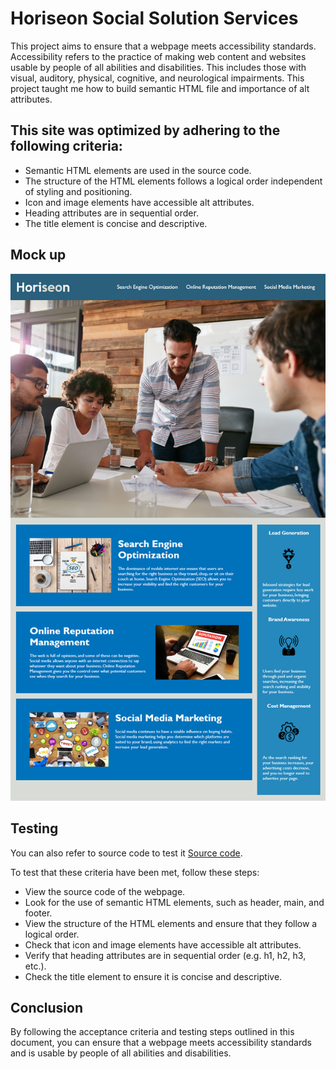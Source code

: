 # Horiseon Social Solution Services

 This project aims to ensure that a webpage meets accessibility standards. Accessibility refers to the practice of making web content and websites usable by people of all abilities and disabilities. This includes those with visual, auditory, physical, cognitive, and neurological impairments. This project taught me how to build semantic HTML file and importance of alt attributes.

## This site was optimized by adhering to the following criteria:
* Semantic HTML elements are used in the source code.
* The structure of the HTML elements follows a logical order independent of styling and positioning.
* Icon and image elements have accessible alt attributes.
* Heading attributes are in sequential order.
* The title element is concise and descriptive.

## Mock up
![The Horiseon webpage includes a navigation bar, a header image, and cards with text and images at the bottom of the page.](./assets/images/01-html-css-git-homework-demo.png)

## Testing
You can also refer to source code to test it [Source code](https://github.com/IaroslavLasiichuk/week1-challenge/blob/main/index.html).

To test that these criteria have been met, follow these steps:

* View the source code of the webpage.
* Look for the use of semantic HTML elements, such as header, main, and footer.
* View the structure of the HTML elements and ensure that they follow a logical order.
* Check that icon and image elements have accessible alt attributes.
* Verify that heading attributes are in sequential order (e.g. h1, h2, h3, etc.).
* Check the title element to ensure it is concise and descriptive.

## Conclusion
By following the acceptance criteria and testing steps outlined in this document, you can ensure that a webpage meets accessibility standards and is usable by people of all abilities and disabilities.


